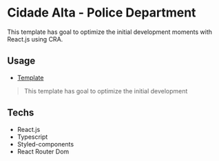 # Cidade Alta - Police Department
This template has goal to optimize the initial development moments with React.js using CRA.

## Usage
- [Template](https://www.npmjs.com/package/@joaovictor3g/cra-template)
> This template has goal to optimize the initial development

## Techs

- React.js
- Typescript
- Styled-components
- React Router Dom
